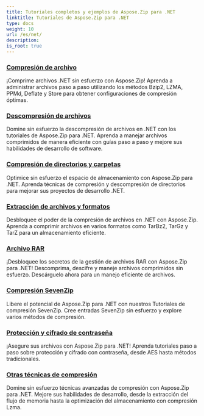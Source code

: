 ```yaml
---
title: Tutoriales completos y ejemplos de Aspose.Zip para .NET
linktitle: Tutoriales de Aspose.Zip para .NET
type: docs
weight: 10
url: /es/net/
description:
is_root: true
---
```


### [Compresión de archivo](./file-compression/)
¡Comprime archivos .NET sin esfuerzo con Aspose.Zip! Aprenda a administrar archivos paso a paso utilizando los métodos Bzip2, LZMA, PPMd, Deflate y Store para obtener configuraciones de compresión óptimas.
### [Descompresión de archivos](./file-decompression/)
Domine sin esfuerzo la descompresión de archivos en .NET con los tutoriales de Aspose.Zip para .NET. Aprenda a manejar archivos comprimidos de manera eficiente con guías paso a paso y mejore sus habilidades de desarrollo de software.
### [Compresión de directorios y carpetas](./directory-and-folder-compression/)
Optimice sin esfuerzo el espacio de almacenamiento con Aspose.Zip para .NET. Aprenda técnicas de compresión y descompresión de directorios para mejorar sus proyectos de desarrollo .NET.
### [Extracción de archivos y formatos](./archive-extraction-and-formats/)
Desbloquee el poder de la compresión de archivos en .NET con Aspose.Zip. Aprenda a comprimir archivos en varios formatos como TarBz2, TarGz y TarZ para un almacenamiento eficiente.
### [Archivo RAR](./rar-archive/)
¡Desbloquee los secretos de la gestión de archivos RAR con Aspose.Zip para .NET! Descomprima, descifre y maneje archivos comprimidos sin esfuerzo. Descárguelo ahora para un manejo eficiente de archivos.
### [Compresión SevenZip](./sevenzip-compression/)
Libere el potencial de Aspose.Zip para .NET con nuestros Tutoriales de compresión SevenZip. Cree entradas SevenZip sin esfuerzo y explore varios métodos de compresión.
### [Protección y cifrado de contraseña](./password-protection-and-encryption/)
¡Asegure sus archivos con Aspose.Zip para .NET! Aprenda tutoriales paso a paso sobre protección y cifrado con contraseña, desde AES hasta métodos tradicionales. 
### [Otras técnicas de compresión](./other-compression-techniques/)
Domine sin esfuerzo técnicas avanzadas de compresión con Aspose.Zip para .NET. Mejore sus habilidades de desarrollo, desde la extracción del flujo de memoria hasta la optimización del almacenamiento con compresión Lzma.